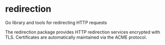 # redirection
Go library and tools for redirecting HTTP requests

The redirection package provides HTTP redirection services encrypted with TLS.
Certificates are automatically maintained via the ACME protocol.
